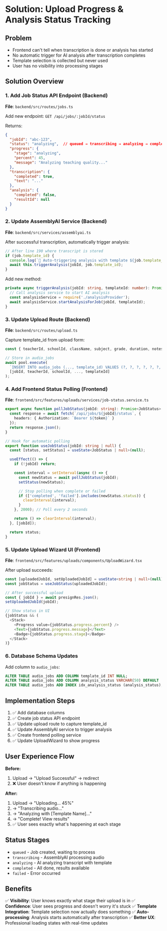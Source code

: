 # Solution: Upload Progress & Analysis Status Tracking

## Problem
- Frontend can't tell when transcription is done or analysis has started
- No automatic trigger for AI analysis after transcription completes
- Template selection is collected but never used
- User has no visibility into processing stages

## Solution Overview

### 1. Add Job Status API Endpoint (Backend)
**File**: `backend/src/routes/jobs.ts`

Add new endpoint: `GET /api/jobs/:jobId/status`

Returns:
```json
{
  "jobId": "abc-123",
  "status": "analyzing",  // queued → transcribing → analyzing → completed → failed
  "progress": {
    "stage": "analyzing",
    "percent": 45,
    "message": "Analyzing teaching quality..."
  },
  "transcription": {
    "completed": true,
    "text": "..."
  },
  "analysis": {
    "completed": false,
    "resultId": null
  }
}
```

### 2. Update AssemblyAI Service (Backend)
**File**: `backend/src/services/assemblyai.ts`

After successful transcription, automatically trigger analysis:
```typescript
// After line 190 where transcript is stored
if (job.template_id) {
  console.log(`🤖 Auto-triggering analysis with template ${job.template_id}`);
  await this.triggerAnalysis(jobId, job.template_id);
}
```

Add new method:
```typescript
private async triggerAnalysis(jobId: string, templateId: number): Promise<void> {
  // Call analysis service to start AI analysis
  const analysisService = require('./analysisProvider');
  await analysisService.startAnalysisForJob(jobId, templateId);
}
```

### 3. Update Upload Route (Backend)
**File**: `backend/src/routes/upload.ts`

Capture template_id from upload form:
```typescript
const { teacherId, schoolId, className, subject, grade, duration, notes, templateId } = req.body;

// Store in audio_jobs
await pool.execute(
  `INSERT INTO audio_jobs (..., template_id) VALUES (?, ?, ?, ?, ?, ?, ?, ?, ?, ?, ?, 'queued')`,
  [jobId, teacherId, schoolId, ..., templateId]
);
```

### 4. Add Frontend Status Polling (Frontend)
**File**: `frontend/src/features/uploads/services/job-status.service.ts`

```typescript
export async function pollJobStatus(jobId: string): Promise<JobStatus> {
  const response = await fetch(`/api/jobs/${jobId}/status`, {
    headers: { Authorization: `Bearer ${token}` }
  });
  return response.json();
}

// Hook for automatic polling
export function useJobStatus(jobId: string | null) {
  const [status, setStatus] = useState<JobStatus | null>(null);

  useEffect(() => {
    if (!jobId) return;

    const interval = setInterval(async () => {
      const newStatus = await pollJobStatus(jobId);
      setStatus(newStatus);

      // Stop polling when complete or failed
      if (['completed', 'failed'].includes(newStatus.status)) {
        clearInterval(interval);
      }
    }, 2000); // Poll every 2 seconds

    return () => clearInterval(interval);
  }, [jobId]);

  return status;
}
```

### 5. Update Upload Wizard UI (Frontend)
**File**: `frontend/src/features/uploads/components/UploadWizard.tsx`

After upload succeeds:
```typescript
const [uploadedJobId, setUploadedJobId] = useState<string | null>(null);
const jobStatus = useJobStatus(uploadedJobId);

// After successful upload
const { jobId } = await presignRes.json();
setUploadedJobId(jobId);

// Show status in UI
{jobStatus && (
  <Stack>
    <Progress value={jobStatus.progress.percent} />
    <Text>{jobStatus.progress.message}</Text>
    <Badge>{jobStatus.progress.stage}</Badge>
  </Stack>
)}
```

### 6. Database Schema Updates

Add column to `audio_jobs`:
```sql
ALTER TABLE audio_jobs ADD COLUMN template_id INT NULL;
ALTER TABLE audio_jobs ADD COLUMN analysis_status VARCHAR(50) DEFAULT 'pending';
ALTER TABLE audio_jobs ADD INDEX idx_analysis_status (analysis_status);
```

## Implementation Steps

1. ✅ Add database columns
2. ✅ Create job status API endpoint
3. ✅ Update upload route to capture template_id
4. ✅ Update AssemblyAI service to trigger analysis
5. ✅ Create frontend polling service
6. ✅ Update UploadWizard to show progress

## User Experience Flow

**Before:**
1. Upload → "Upload Successful" → redirect
2. ❌ User doesn't know if anything is happening

**After:**
1. Upload → "Uploading... 45%"
2. → "Transcribing audio..."
3. → "Analyzing with [Template Name]..."
4. → "Complete! View results"
5. ✅ User sees exactly what's happening at each stage

## Status Stages

- `queued` - Job created, waiting to process
- `transcribing` - AssemblyAI processing audio
- `analyzing` - AI analyzing transcript with template
- `completed` - All done, results available
- `failed` - Error occurred

## Benefits

✅ **Visibility**: User knows exactly what stage their upload is in
✅ **Confidence**: User sees progress and doesn't worry it's stuck
✅ **Template Integration**: Template selection now actually does something
✅ **Auto-processing**: Analysis starts automatically after transcription
✅ **Better UX**: Professional loading states with real-time updates